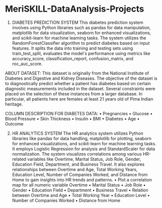 # MeriSKILL-DataAnalysis-Projects
1. DIABETES PREDICTION SYSTEM
This diabetes prediction system involves using Python libraries such as pandas for data manipulation, matplotlib for data visualization, seaborn for enhanced visualizations, and scikit-learn for machine learning tasks. The system utilizes the RandomForestClassifier algorithm to predict diabetes based on input features. It splits the data into training and testing sets using train_test_split, evaluates the model's performance using metrics like accuracy_score, classification_report, confusion_matrix, and roc_auc_score.

ABOUT DATASET:
This dataset is originally from the National Institute of Diabetes and Digestive
and Kidney Diseases. The objective of the dataset is to diagnostically predict
whether a patient has diabetes based on certain diagnostic measurements
included in the dataset. Several constraints were placed on the selection of
these instances from a larger database. In particular, all patients here are
females at least 21 years old of Pima Indian heritage.

COLUMN DESCRIPTION FOR DIABETES DATA:
• Pregnancies
• Glucose
• Blood Pressure
• Skin Thickness
• Insulin
• BMI
• Diabetes
• Age
• Outcome

2. HR ANALYTICS SYSTEM
The HR analytics system utilizes Python libraries like pandas for data handling, matplotlib for plotting, seaborn for enhanced visualizations, and scikit-learn for machine learning tasks. It employs Logistic Regression for analysis and StandardScaler for data normalization. The system visualizes correlations among various HR-related variables like Overtime, Marital Status, Job Role, Gender, Education Field, Department, and Business Travel. It also explores relationships between Overtime and Age, Total Working Years, Education Level, Number of Companies Worked, and Distance from Home to gain insights into HR trends and patterns.
• Plot a correlation map for all numeric variable Overtime
• Marital Status
• Job Role
• Gender
• Education Field
• Department
• Business Travel
• Relation between Overtime and Age
• Total Working Year
• Education Level
• Number of Companies Worked
• Distance from Home
